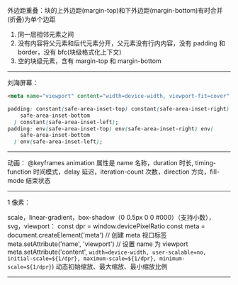 外边距重叠：块的上外边距(margin-top)和下外边距(margin-bottom)有时合并(折叠)为单个边距

1. 同一层相邻元素之间
2. 没有内容将父元素和后代元素分开，父元素没有行内内容，没有 padding 和 border，没有 bfc(块级格式化上下文)
3. 空的块级元素，含有 margin-top 和 margin-bottom

---

刘海屏幕：

```html
<meta name="viewport" content="width=device-width, viewport-fit=cover" />
```

```css
padding: constant(safe-area-inset-top) constant(safe-area-inset-right) constant(
    safe-area-inset-bottom
  ) constant(safe-area-inset-left);
padding: env(safe-area-inset-top) env(safe-area-inset-right) env(
    safe-area-inset-bottom
  ) env(safe-area-inset-left);
```

---

动画：
@keyframes
animation 属性是 name 名称，duration 时长, timing-function 时间模式，delay 延迟，iteration-count 次数，direction 方向，fill-mode 结束状态

---

1 像素：

scale，linear-gradient，box-shadow（0 0.5px 0 0 #000）（支持小数），svg，viewport：
const dpr = window.devicePixelRatio
const meta = document.createElement('meta') // 创建 meta 视口标签
meta.setAttribute('name', 'viewport') // 设置 name 为 viewport
meta.setAttribute('content', `width=device-width, user-scalable=no, initial-scale=${1/dpr}, maximum-scale=${1/dpr}, minimum-scale=${1/dpr}`)
动态初始缩放、最大缩放、最小缩放比例

---
